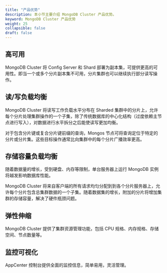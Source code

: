 ```yaml
---
title: "产品优势"
description: 本小节主要介绍 MongoDB Cluster 产品优势。 
keyword: MongoDB Cluster 产品优势 
weight: 25
collapsible: false
draft: false
---
```



## 高可用

MongoDB Cluster 将 Config Server 和 Shard 部署为副本集，可提供更高的可用性。即当一个或多个分片副本集不可用，分片集群也可以继续执行部分读写操作。

## 读/写负载均衡

MongoDB Cluster 将读写工作负载水平分布在 Sharded 集群中的分片上，允许每个分片处理集群操作的一个子集，除了传统数据库的中心化结构（过度依赖主节点进行写入），对数据进行水平拆分之后能使读写更加均衡。

对于包含分片键或复合分片键前缀的查询，Mongos 节点可将查询定位于特定的分片或分片集。这些目标操作通常比向集群中的每个分片广播效率更高。

## 存储容量负载均衡

随着数据量的增长，受到硬盘、内存等限制，单台服务器上运行 MongoDB 实例将越发影响数据库性能。

MongoDB Cluster 将来自客户端的所有请求均匀分配到到各个分片服务器上，允许每个分片包含总集群数据的一个子集。随着数据集的增长，附加的分片将增加集群的存储容量，解决了硬件瓶颈问题。

## 弹性伸缩

MongoDB Cluster 提供了集群资源管理功能，包括 CPU 规格、内存规格、存储空间、节点数量等。

## 监控可视化

AppCenter 控制台提供全面的监控信息，简单易用，灵活管理。
